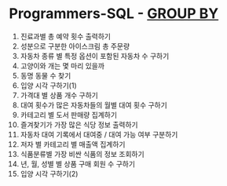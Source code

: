 # Programmers-SQL - [GROUP BY](https://school.programmers.co.kr/learn/courses/30/parts/17044)

1. 진료과별 총 예약 횟수 출력하기
2. 성분으로 구분한 아이스크림 총 주문량
3. 자동차 종류 별 특정 옵션이 포함된 자동차 수 구하기
4. 고양이와 개는 몇 마리 있을까
5. 동명 동물 수 찾기
6. 입양 시각 구하기(1)
7. 가격대 별 상품 개수 구하기
8. 대여 횟수가 많은 자동차들의 월별 대여 횟수 구하기
9. 카테고리 별 도서 판매량 집계하기
10. 즐겨찾기가 가장 많은 식당 정보 출력하기
11. 자동차 대여 기록에서 대여중 / 대여 가능 여부 구분하기
12. 저자 별 카테고리 별 매출액 집계하기
13. 식품분류별 가장 비싼 식품의 정보 조회하기
14. 년, 월, 성별 별 상품 구매 회원 수 구하기
15. 입양 시각 구하기(2)
